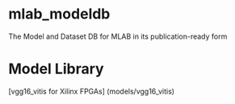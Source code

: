 # mlab_modeldb
The Model and Dataset DB for MLAB in its publication-ready form

# Model Library

[vgg16_vitis for Xilinx FPGAs] (models/vgg16_vitis)